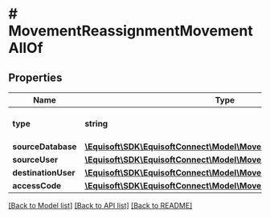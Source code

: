# # MovementReassignmentMovementAllOf

## Properties

Name | Type | Description | Notes
------------ | ------------- | ------------- | -------------
**type** | **string** |  | [optional] [default to 'REASSIGNMENT']
**sourceDatabase** | [**\Equisoft\SDK\EquisoftConnect\Model\MovementDatabase**](MovementDatabase.md) |  | [optional] 
**sourceUser** | [**\Equisoft\SDK\EquisoftConnect\Model\MovementUser**](MovementUser.md) |  | [optional] 
**destinationUser** | [**\Equisoft\SDK\EquisoftConnect\Model\MovementUser**](MovementUser.md) |  | [optional] 
**accessCode** | [**\Equisoft\SDK\EquisoftConnect\Model\MovementGatewayAccessCode**](MovementGatewayAccessCode.md) |  | [optional] 

[[Back to Model list]](../../README.md#documentation-for-models) [[Back to API list]](../../README.md#documentation-for-api-endpoints) [[Back to README]](../../README.md)



